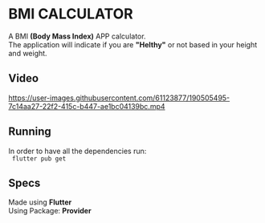 # BMI CALCULATOR

 A BMI **(Body Mass Index)** APP calculator.<br>
 The application will indicate if you are **"Helthy"** or not based in your height and weight.

## Video

https://user-images.githubusercontent.com/61123877/190505495-7c14aa27-22f2-415c-b447-ae1bc04139bc.mp4


## Running
In order to have all the dependencies run:<br>
``` flutter pub get```

## Specs
Made using **Flutter** <br>
Using Package: **Provider**
